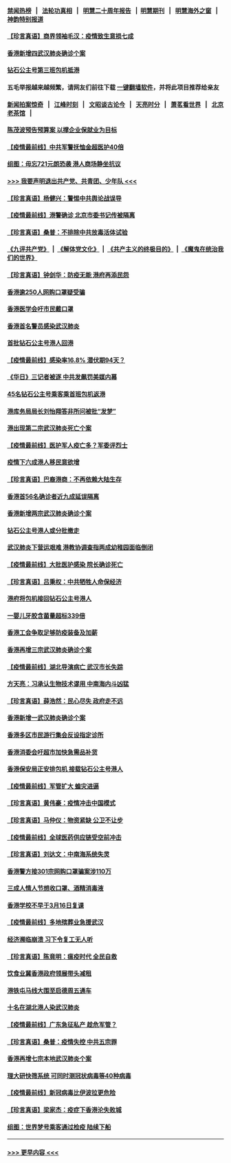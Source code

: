 #### [禁闻热榜](热点新闻.md?=0)  &nbsp;&nbsp;|&nbsp;&nbsp; [法轮功真相](https://github.com/gfw-breaker/truth/blob/master/README.md?=0) &nbsp;&nbsp;|&nbsp;&nbsp; [明慧二十周年报告](https://github.com/gfw-breaker/mh-reports/blob/master/README.md?=0) &nbsp;&nbsp;|&nbsp;&nbsp;[明慧期刊](https://github.com/gfw-breaker/mh-qikan) &nbsp;&nbsp;|&nbsp;&nbsp; [明慧海外之窗](https://github.com/gfw-breaker/mh-news/blob/master/README.md?=0) &nbsp;&nbsp;|&nbsp;&nbsp; [神韵特别报道](https://github.com/gfw-breaker/mh-news/blob/master/shenyun.md?=0)
#### [【珍言真语】商界领袖毛汉：疫情致生意损七成](../pages/nsc415/n11890348.md?t=02241231) 
#### [香港新增四武汉肺炎确诊个案](../pages/nsc415/n11890610.md?t=02241231) 
#### [钻石公主号第三班包机抵港](../pages/nsc415/n11890645.md?t=02241231) 
#### 五毛举报越来越频繁，请网友们前往下载 [一键翻墙软件](https://github.com/gfw-breaker/ssr-accounts)，并将此项目推荐给亲友
#### [新闻拍案惊奇](https://github.com/gfw-breaker/banned-news/blob/master/pages/link4.md) &nbsp;&nbsp;|&nbsp;&nbsp; [江峰时刻](https://github.com/gfw-breaker/banned-news/blob/master/pages/link4.md) &nbsp;&nbsp;|&nbsp;&nbsp; [文昭谈古论今](https://github.com/gfw-breaker/banned-news/blob/master/pages/link4.md) &nbsp;&nbsp;|&nbsp;&nbsp; [天亮时分](https://github.com/gfw-breaker/banned-news/blob/master/pages/link4.md) &nbsp;&nbsp;|&nbsp;&nbsp; [萧茗看世界](https://github.com/gfw-breaker/banned-news/blob/master/pages/link4.md) &nbsp;&nbsp;|&nbsp;&nbsp; [北京老茶馆](https://github.com/gfw-breaker/banned-news/blob/master/pages/link4.md) &nbsp;&nbsp;|&nbsp;&nbsp; 
#### [陈茂波预告预算案 以撑企业保就业为目标](../pages/nsc415/n11890574.md?t=02241231) 
#### [【疫情最前线】中共军警抚恤金超医护40倍](../pages/nsc415/n11890458.md?t=02241231) 
#### [组图：毋忘721元朗恐袭 港人商场静坐抗议](../pages/nsc415/n11876882.md?t=02241231) 
#### [>>> 我要声明退出共产党、共青团、少年队 <<<](https://github.com/begood0513/goodnews/blob/master/quit/letter.md) 
#### [【珍言真语】杨健兴：警惕中共舆论战误导](../pages/nsc415/n11888131.md?t=02241231) 
#### [【疫情最前线】港警确诊 北京市委书记传被隔离](../pages/nsc415/n11886872.md?t=02241231) 
#### [【珍言真语】桑普：不排除中共放毒活体试验](../pages/nsc415/n11886832.md?t=02241231) 
#### [《九评共产党》](https://github.com/begood0513/9ping.md/blob/master/README.md) &nbsp;|&nbsp; [《解体党文化》](../../../../jtdwh.md/blob/master/README.md)  &nbsp;|&nbsp; [《共产主义的终极目的》](../../../../gczydzjmd.md/blob/master/README.md) &nbsp;|&nbsp; [《魔鬼在统治我们的世界》](../../../../mgztzwmdsj.md/blob/master/README.md) 
#### [【珍言真语】钟剑华：防疫无能 港府再添民怨](../pages/nsc415/n11884504.md?t=02241231) 
#### [香港逾250人网购口罩疑受骗](../pages/nsc415/n11884388.md?t=02241231) 
#### [香港医学会吁市民戴口罩](../pages/nsc415/n11884367.md?t=02241231) 
#### [香港首名警员感染武汉肺炎](../pages/nsc415/n11884357.md?t=02241231) 
#### [首批钻石公主号港人回港](../pages/nsc415/n11884333.md?t=02241231) 
#### [【疫情最前线】感染率16.8% 潜伏期94天？](../pages/nsc415/n11884256.md?t=02241231) 
#### [《华日》三记者被逐 中共发飙罚美媒内幕](../pages/nsc415/n11884184.md?t=02241231) 
#### [45名钻石公主号乘客乘首班包机返港](../pages/nsc415/n11881770.md?t=02241231) 
#### [港库务局局长刘怡翔答非所问被批“发梦”](../pages/nsc415/n11881752.md?t=02241231) 
#### [港出现第二宗武汉肺炎死亡个案](../pages/nsc415/n11881736.md?t=02241231) 
#### [【疫情最前线】医护军人疫亡多？军委评烈士](../pages/nsc415/n11881655.md?t=02241231) 
#### [疫情下六成港人移民意欲增](../pages/nsc415/n11881699.md?t=02241231) 
#### [【珍言真语】巴裔港商：不再依赖大陆生存](../pages/nsc415/n11881126.md?t=02241231) 
#### [香港首56名确诊者近九成延误隔离](../pages/nsc415/n11879079.md?t=02241231) 
#### [香港新增两宗武汉肺炎确诊个案](../pages/nsc415/n11879064.md?t=02241231) 
#### [钻石公主号港人或分批撤走](../pages/nsc415/n11879029.md?t=02241231) 
#### [武汉肺炎下营运艰难 港教协调查指两成幼稚园面临倒闭](../pages/nsc415/n11878989.md?t=02241231) 
#### [【疫情最前线】大批医护感染 院长确诊死亡](../pages/nsc415/n11878595.md?t=02241231) 
#### [【珍言真语】吕秉权：中共牺牲人命保经济](../pages/nsc415/n11878390.md?t=02241231) 
#### [港府将包机接回钻石公主号港人](../pages/nsc415/n11876352.md?t=02241231) 
#### [一婴儿牙胶含菌量超标339倍](../pages/nsc415/n11876336.md?t=02241231) 
#### [香港工会争取足够防疫装备及加薪](../pages/nsc415/n11876313.md?t=02241231) 
#### [香港再增三宗武汉肺炎确诊个案](../pages/nsc415/n11876297.md?t=02241231) 
#### [【疫情最前线】湖北导演病亡 武汉市长失踪](../pages/nsc415/n11876272.md?t=02241231) 
#### [方天亮：习承认生物技术谬用 中南海内斗凶猛](../pages/nsc415/n11873679.md?t=02241231) 
#### [【珍言真语】薛浩然：民心尽失 政府走不远](../pages/nsc415/n11875838.md?t=02241231) 
#### [香港新增一武汉肺炎确诊个案](../pages/nsc415/n11874044.md?t=02241231) 
#### [香港多区市民游行集会反设指定诊所](../pages/nsc415/n11874017.md?t=02241231) 
#### [香港消委会吁超市加快急需品补货](../pages/nsc415/n11874003.md?t=02241231) 
#### [香港保安局正安排包机 接载钻石公主号港人](../pages/nsc415/n11873932.md?t=02241231) 
#### [【疫情最前线】军管扩大 蝗灾进逼](../pages/nsc415/n11873780.md?t=02241231) 
#### [【珍言真语】黄伟豪：疫情冲击中国模式](../pages/nsc415/n11873482.md?t=02241231) 
#### [【珍言真语】马仲仪：物资紧缺 公卫不让步](../pages/nsc415/n11872315.md?t=02241231) 
#### [【疫情最前线】全球医药供应链受空前冲击](../pages/nsc415/n11869614.md?t=02241231) 
#### [【珍言真语】刘达文：中南海系统失灵](../pages/nsc415/n11869465.md?t=02241231) 
#### [香港警方接301宗网购口罩骗案涉110万](../pages/nsc415/n11867572.md?t=02241231) 
#### [三成人情人节想收口罩、酒精消毒液](../pages/nsc415/n11867523.md?t=02241231) 
#### [香港学校不早于3月16日复课](../pages/nsc415/n11867498.md?t=02241231) 
#### [【疫情最前线】多地殡葬业急援武汉](../pages/nsc415/n11866914.md?t=02241231) 
#### [经济濒临崩溃 习下令复工无人听](../pages/nsc415/n11867269.md?t=02241231) 
#### [【珍言真语】陈竟明：瘟疫时代 全民自救](../pages/nsc415/n11866765.md?t=02241231) 
#### [饮食业冀香港政府领展带头减租](../pages/nsc415/n11864876.md?t=02241231) 
#### [港铁屯马线大围至启德周五通车](../pages/nsc415/n11864842.md?t=02241231) 
#### [十名在湖北港人染武汉肺炎](../pages/nsc415/n11864807.md?t=02241231) 
#### [【疫情最前线】广东急征私产 趁危军管？](../pages/nsc415/n11864205.md?t=02241231) 
#### [【珍言真语】桑普：疫情失控 中共五宗罪](../pages/nsc415/n11864157.md?t=02241231) 
#### [香港再增七宗本地武汉肺炎个案](../pages/nsc415/n11862405.md?t=02241231) 
#### [理大研快筛系统 可同时测冠状病毒等40种病毒](../pages/nsc415/n11862376.md?t=02241231) 
#### [【疫情最前线】新冠病毒比伊波拉更危险](../pages/nsc415/n11862199.md?t=02241231) 
#### [【珍言真语】梁家杰：疫症下香港沦失败城](../pages/nsc415/n11861588.md?t=02241231) 
#### [组图：世界梦号乘客通过检疫 陆续下船](../pages/nsc415/n11858302.md?t=02241231) 

----
#### [ >>> 更早内容 <<< ](../indexes/nsc415-earlier.md)
